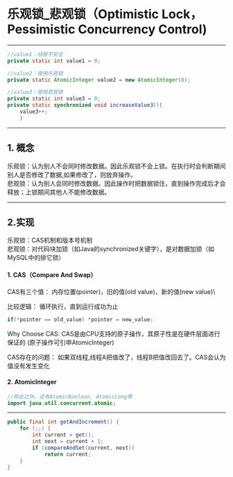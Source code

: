 # 乐观锁_悲观锁（Optimistic Lock，Pessimistic Concurrency Control)
---
```java
//value1：线程不安全
private static int value1 = 0;

//value2：使用乐观锁
private static AtomicInteger value2 = new AtomicInteger(0);

//value3：使用悲观锁
private static int value3 = 0;
private static synchronized void increaseValue3(){
    value3++;
    }
```
---

## 1. 概念
乐观锁：认为别人不会同时修改数据。因此乐观锁不会上锁。在执行时会判断期间别人是否修改了数据,如果修改了，则放弃操作。<br>
悲观锁：认为别人会同时修改数据。因此操作时把数据锁住，直到操作完成后才会释放；上锁期间其他人不能修改数据。

---

## 2.实现
乐观锁：CAS机制和版本号机制<br>
悲观锁：对代码块加锁（如Java的synchronized关键字），是对数据加锁（如MySQL中的排它锁）

#### 1. CAS（Compare And Swap）
CAS有三个值： 内存位置(pointer)，旧的值(old value)，新的值(new value)\

比较逻辑：
循环执行，直到运行成功为止
```java
if(*pointer == old_value) *pointer = new_value;
```

Why Choose CAS:
CAS是由CPU支持的原子操作，其原子性是在硬件层面进行保证的
(原子操作可引申AtomicInteger)

CAS存在的问题：
如果双线程,线程A把值改了，线程B把值改回去了。CAS会认为值没有发生变化

#### 2. AtomicInteger
```java
//除此之外，还有AtomicBoolean, AtomicLong等
import java.util.concurrent.atomic;
```
---
```java
public final int getAndIncrement() {
    for (;;) {
        int current = get();
        int next = current + 1;
        if (compareAndSet(current, next))
            return current;
    }
}
```

